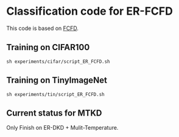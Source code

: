 # Classification code for ER-FCFD

This code is based on [FCFD](https://github.com/LiuDongyang6/FCFD).

## Training on CIFAR100

```
sh experiments/cifar/script_ER_FCFD.sh
```

## Training on TinyImageNet

```
sh experiments/tin/script_ER_FCFD.sh
```

## Current status for MTKD

Only Finish on ER-DKD + Mulit-Temperature.